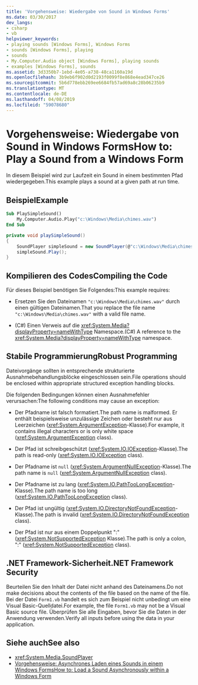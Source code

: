 ```yaml
---
title: 'Vorgehensweise: Wiedergabe von Sound in Windows Forms'
ms.date: 03/30/2017
dev_langs:
- csharp
- vb
helpviewer_keywords:
- playing sounds [Windows Forms], Windows Forms
- sounds [Windows Forms], playing
- sounds
- My.Computer.Audio object [Windows Forms], playing sounds
- examples [Windows Forms], sounds
ms.assetid: 3d3350b7-1ebd-4e05-a738-48ca1160a19d
ms.openlocfilehash: 3b9eb6f902d0d2193f0099f8e868e4ead347ce26
ms.sourcegitcommit: 5b6d778ebb269ee6684fb57ad69a8c28b06235b9
ms.translationtype: MT
ms.contentlocale: de-DE
ms.lasthandoff: 04/08/2019
ms.locfileid: "59078680"
---
```

# <a name="how-to-play-a-sound-from-a-windows-form"></a><span data-ttu-id="267e7-102">Vorgehensweise: Wiedergabe von Sound in Windows Forms</span><span class="sxs-lookup"><span data-stu-id="267e7-102">How to: Play a Sound from a Windows Form</span></span>
<span data-ttu-id="267e7-103">In diesem Beispiel wird zur Laufzeit ein Sound in einem bestimmten Pfad wiedergegeben.</span><span class="sxs-lookup"><span data-stu-id="267e7-103">This example plays a sound at a given path at run time.</span></span>  
  
## <a name="example"></a><span data-ttu-id="267e7-104">Beispiel</span><span class="sxs-lookup"><span data-stu-id="267e7-104">Example</span></span>  
  
```vb  
Sub PlaySimpleSound()  
    My.Computer.Audio.Play("c:\Windows\Media\chimes.wav")  
End Sub  
```  
  
```csharp  
private void playSimpleSound()  
{  
    SoundPlayer simpleSound = new SoundPlayer(@"c:\Windows\Media\chimes.wav");  
    simpleSound.Play();  
}  
```  
  
## <a name="compiling-the-code"></a><span data-ttu-id="267e7-105">Kompilieren des Codes</span><span class="sxs-lookup"><span data-stu-id="267e7-105">Compiling the Code</span></span>  
 <span data-ttu-id="267e7-106">Für dieses Beispiel benötigen Sie Folgendes:</span><span class="sxs-lookup"><span data-stu-id="267e7-106">This example requires:</span></span>  
  
-   <span data-ttu-id="267e7-107">Ersetzen Sie den Dateinamen `"c:\Windows\Media\chimes.wav"` durch einen gültigen Dateinamen.</span><span class="sxs-lookup"><span data-stu-id="267e7-107">That you replace the file name `"c:\Windows\Media\chimes.wav"` with a valid file name.</span></span>  
  
-   <span data-ttu-id="267e7-108">(C#) Einen Verweis auf die <xref:System.Media?displayProperty=nameWithType> Namespace.</span><span class="sxs-lookup"><span data-stu-id="267e7-108">(C#) A reference to the <xref:System.Media?displayProperty=nameWithType> namespace.</span></span>  
  
## <a name="robust-programming"></a><span data-ttu-id="267e7-109">Stabile Programmierung</span><span class="sxs-lookup"><span data-stu-id="267e7-109">Robust Programming</span></span>  
 <span data-ttu-id="267e7-110">Dateivorgänge sollten in entsprechende strukturierte Ausnahmebehandlungsblöcke eingeschlossen sein.</span><span class="sxs-lookup"><span data-stu-id="267e7-110">File operations should be enclosed within appropriate structured exception handling blocks.</span></span>  
  
 <span data-ttu-id="267e7-111">Die folgenden Bedingungen können einen Ausnahmefehler verursachen:</span><span class="sxs-lookup"><span data-stu-id="267e7-111">The following conditions may cause an exception:</span></span>  
  
-   <span data-ttu-id="267e7-112">Der Pfadname ist falsch formatiert.</span><span class="sxs-lookup"><span data-stu-id="267e7-112">The path name is malformed.</span></span> <span data-ttu-id="267e7-113">Er enthält beispielsweise unzulässige Zeichen oder besteht nur aus Leerzeichen (<xref:System.ArgumentException>-Klasse).</span><span class="sxs-lookup"><span data-stu-id="267e7-113">For example, it contains illegal characters or is only white space (<xref:System.ArgumentException> class).</span></span>  
  
-   <span data-ttu-id="267e7-114">Der Pfad ist schreibgeschützt (<xref:System.IO.IOException>-Klasse).</span><span class="sxs-lookup"><span data-stu-id="267e7-114">The path is read-only (<xref:System.IO.IOException> class).</span></span>  
  
-   <span data-ttu-id="267e7-115">Der Pfadname ist `null` (<xref:System.ArgumentNullException>-Klasse).</span><span class="sxs-lookup"><span data-stu-id="267e7-115">The path name is `null` (<xref:System.ArgumentNullException> class).</span></span>  
  
-   <span data-ttu-id="267e7-116">Der Pfadname ist zu lang (<xref:System.IO.PathTooLongException>-Klasse).</span><span class="sxs-lookup"><span data-stu-id="267e7-116">The path name is too long (<xref:System.IO.PathTooLongException> class).</span></span>  
  
-   <span data-ttu-id="267e7-117">Der Pfad ist ungültig (<xref:System.IO.DirectoryNotFoundException>-Klasse).</span><span class="sxs-lookup"><span data-stu-id="267e7-117">The path is invalid (<xref:System.IO.DirectoryNotFoundException> class).</span></span>  
  
-   <span data-ttu-id="267e7-118">Der Pfad ist nur aus einem Doppelpunkt ":" (<xref:System.NotSupportedException> Klasse).</span><span class="sxs-lookup"><span data-stu-id="267e7-118">The path is only a colon, ":" (<xref:System.NotSupportedException> class).</span></span>  
  
## <a name="net-framework-security"></a><span data-ttu-id="267e7-119">.NET Framework-Sicherheit</span><span class="sxs-lookup"><span data-stu-id="267e7-119">.NET Framework Security</span></span>  
 <span data-ttu-id="267e7-120">Beurteilen Sie den Inhalt der Datei nicht anhand des Dateinamens.</span><span class="sxs-lookup"><span data-stu-id="267e7-120">Do not make decisions about the contents of the file based on the name of the file.</span></span> <span data-ttu-id="267e7-121">Bei der Datei `Form1.vb` handelt es sich zum Beispiel nicht unbedingt um eine Visual Basic-Quelldatei.</span><span class="sxs-lookup"><span data-stu-id="267e7-121">For example, the file `Form1.vb` may not be a Visual Basic source file.</span></span> <span data-ttu-id="267e7-122">Überprüfen Sie alle Eingaben, bevor Sie die Daten in der Anwendung verwenden.</span><span class="sxs-lookup"><span data-stu-id="267e7-122">Verify all inputs before using the data in your application.</span></span>  
  
## <a name="see-also"></a><span data-ttu-id="267e7-123">Siehe auch</span><span class="sxs-lookup"><span data-stu-id="267e7-123">See also</span></span>

- <xref:System.Media.SoundPlayer>
- [<span data-ttu-id="267e7-124">Vorgehensweise: Asynchrones Laden eines Sounds in einem Windows Forms</span><span class="sxs-lookup"><span data-stu-id="267e7-124">How to: Load a Sound Asynchronously within a Windows Form</span></span>](how-to-load-a-sound-asynchronously-within-a-windows-form.md)

